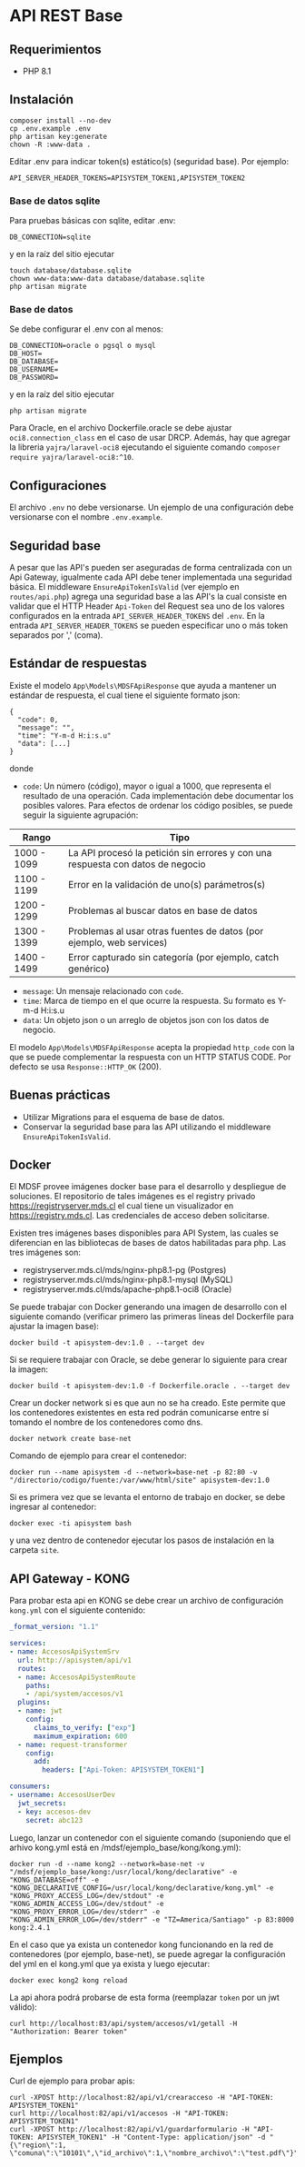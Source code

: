 # API REST Base

## Requerimientos

* PHP 8.1

## Instalación 

```
composer install --no-dev
cp .env.example .env
php artisan key:generate
chown -R :www-data .
```

Editar .env para indicar token(s) estático(s) (seguridad base). Por ejemplo:

```
API_SERVER_HEADER_TOKENS=APISYSTEM_TOKEN1,APISYSTEM_TOKEN2
```

### Base de datos sqlite

Para pruebas básicas con sqlite, editar .env:

```
DB_CONNECTION=sqlite
```

y en la raíz del sitio ejecutar

```
touch database/database.sqlite
chown www-data:www-data database/database.sqlite
php artisan migrate
```

### Base de datos

Se debe configurar el .env con al menos:

```
DB_CONNECTION=oracle o pgsql o mysql
DB_HOST=
DB_DATABASE=
DB_USERNAME=
DB_PASSWORD=
```

y en la raíz del sitio ejecutar

```
php artisan migrate
```

Para Oracle, en el archivo Dockerfile.oracle se debe ajustar `oci8.connection_class` en el caso de usar DRCP. Además, hay que agregar la libreria `yajra/laravel-oci8` ejecutando el siguiente comando `composer require yajra/laravel-oci8:^10`.

## Configuraciones
El archivo `.env` no debe versionarse. Un ejemplo de una configuración debe versionarse con el nombre `.env.example`.

## Seguridad base
A pesar que las API's pueden ser aseguradas de forma centralizada con un Api Gateway, igualmente cada API debe tener implementada una seguridad básica. 
El middleware `EnsureApiTokenIsValid` (ver ejemplo en `routes/api.php`) agrega una seguridad base a las API's la cual consiste en validar que el HTTP Header `Api-Token` del Request sea uno de los valores configurados en la entrada `API_SERVER_HEADER_TOKENS` del `.env`.
En la entrada `API_SERVER_HEADER_TOKENS` se pueden especificar uno o más token separados por ',' (coma).

## Estándar de respuestas
Existe el modelo `App\Models\MDSFApiResponse` que ayuda a mantener un estándar de respuesta, el cual tiene el siguiente formato json:

```
{
  "code": 0,
  "message": "",
  "time": "Y-m-d H:i:s.u"
  "data": [...]
}
```

donde

* `code`: Un número (código), mayor o igual a 1000, que representa el resultado de una operación. Cada implementación debe documentar los posibles valores. Para efectos de ordenar los código posibles, se puede seguir la siguiente agrupación:

| Rango        | Tipo                                                                             |
| ------------ | -------------------------------------------------------------------------------- |
| 1000 - 1099  | La API procesó la petición sin errores y con una respuesta con datos de negocio  |
| 1100 - 1199  | Error en la validación de uno(s) parámetros(s)                                   |
| 1200 - 1299  | Problemas al buscar datos en base de datos                                       |
| 1300 - 1399  | Problemas al usar otras fuentes de datos (por ejemplo, web services)             |
| 1400 - 1499  | Error capturado sin categoría (por ejemplo, catch genérico)                      | 

* `message`: Un mensaje relacionado con `code`.
* `time`: Marca de tiempo en el que ocurre la respuesta. Su formato es Y-m-d H:i:s.u
* `data`: Un objeto json o un arreglo de objetos json con los datos de negocio.

El modelo `App\Models\MDSFApiResponse` acepta la propiedad `http_code` con la que se puede complementar la respuesta con un HTTP STATUS CODE. Por defecto se usa `Response::HTTP_OK` (200).


## Buenas prácticas

* Utilizar Migrations para el esquema de base de datos.
* Conservar la seguridad base para las API utilizando el middleware ```EnsureApiTokenIsValid```.

## Docker

El MDSF provee imágenes docker base para el desarrollo y despliegue de soluciones. El repositorio de tales imágenes es el registry privado https://registryserver.mds.cl el cual tiene un visualizador en https://registry.mds.cl. Las credenciales de acceso deben solicitarse.

Existen tres imágenes bases disponibles para API System, las cuales se diferencian en las bibliotecas de bases de datos habilitadas para php. Las tres imágenes son:

* registryserver.mds.cl/mds/nginx-php8.1-pg (Postgres)
* registryserver.mds.cl/mds/nginx-php8.1-mysql (MySQL)
* registryserver.mds.cl/mds/apache-php8.1-oci8 (Oracle)

Se puede trabajar con Docker generando una imagen de desarrollo con el siguiente comando (verificar primero las primeras líneas del Dockerfile para ajustar la imagen base):

```
docker build -t apisystem-dev:1.0 . --target dev
```

Si se requiere trabajar con Oracle, se debe generar lo siguiente para crear la imagen:

```
docker build -t apisystem-dev:1.0 -f Dockerfile.oracle . --target dev
```

Crear un docker network si es que aun no se ha creado. Este permite que los contenedores existentes en esta red podrán comunicarse entre sí tomando el nombre de los contenedores como dns.

```
docker network create base-net
```

Comando de ejemplo para crear el contenedor:

```
docker run --name apisystem -d --network=base-net -p 82:80 -v "/directorio/codigo/fuente:/var/www/html/site" apisystem-dev:1.0
```

Si es primera vez que se levanta el entorno de trabajo en docker, se debe ingresar al contenedor:

```
docker exec -ti apisystem bash
```

y una vez dentro de contenedor ejecutar los pasos de instalación en la carpeta ```site```.


## API Gateway - KONG

Para probar esta api en KONG se debe crear un archivo de configuración ```kong.yml``` con el siguiente contenido:

```yaml
_format_version: "1.1"

services:
- name: AccesosApiSystemSrv
  url: http://apisystem/api/v1
  routes:
  - name: AccesosApiSystemRoute
    paths:
    - /api/system/accesos/v1
  plugins:
  - name: jwt
    config:
      claims_to_verify: ["exp"]
      maximum_expiration: 600
  - name: request-transformer
    config:
      add:
        headers: ["Api-Token: APISYSTEM_TOKEN1"]

consumers:
- username: AccesosUserDev
  jwt_secrets:
  - key: accesos-dev
    secret: abc123
```

Luego, lanzar un contenedor con el siguiente comando (suponiendo que el arhivo kong.yml está en /mdsf/ejemplo_base/kong/kong.yml):

```
docker run -d --name kong2 --network=base-net -v "/mdsf/ejemplo_base/kong:/usr/local/kong/declarative" -e "KONG_DATABASE=off" -e "KONG_DECLARATIVE_CONFIG=/usr/local/kong/declarative/kong.yml" -e "KONG_PROXY_ACCESS_LOG=/dev/stdout" -e "KONG_ADMIN_ACCESS_LOG=/dev/stdout" -e "KONG_PROXY_ERROR_LOG=/dev/stderr" -e "KONG_ADMIN_ERROR_LOG=/dev/stderr" -e "TZ=America/Santiago" -p 83:8000 kong:2.4.1
```

En el caso que ya exista un contenedor kong funcionando en la red de contenedores (por ejemplo, base-net), se puede agregar la configuración del yml en el kong.yml que ya exista y luego ejecutar:

```
docker exec kong2 kong reload
```

La api ahora podrá probarse de esta forma (reemplazar ```token``` por un jwt válido):

```
curl http://localhost:83/api/system/accesos/v1/getall -H "Authorization: Bearer token"
```

## Ejemplos

Curl de ejemplo para probar apis:

```
curl -XPOST http://localhost:82/api/v1/crearacceso -H "API-TOKEN: APISYSTEM_TOKEN1"
curl http://localhost:82/api/v1/accesos -H "API-TOKEN: APISYSTEM_TOKEN1"
curl -XPOST http://localhost:82/api/v1/guardarformulario -H "API-TOKEN: APISYSTEM_TOKEN1" -H "Content-Type: application/json" -d "{\"region\":1, \"comuna\":\"10101\",\"id_archivo\":1,\"nombre_archivo\":\"test.pdf\"}"
```
